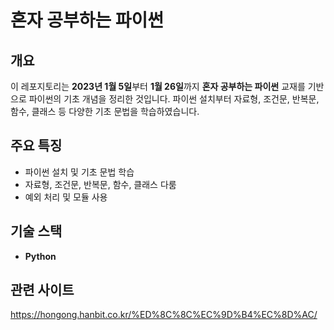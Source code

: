 # **혼자 공부하는 파이썬**  

## **개요**  
이 레포지토리는 **2023년 1월 5일**부터 **1월 26일**까지 **혼자 공부하는 파이썬** 교재를 기반으로 파이썬의 기초 개념을 정리한 것입니다. 파이썬 설치부터 자료형, 조건문, 반복문, 함수, 클래스 등 다양한 기초 문법을 학습하였습니다.

## **주요 특징**  
- 파이썬 설치 및 기초 문법 학습  
- 자료형, 조건문, 반복문, 함수, 클래스 다룸  
- 예외 처리 및 모듈 사용  

## **기술 스택**  
- **Python**

## **관련 사이트**
https://hongong.hanbit.co.kr/%ED%8C%8C%EC%9D%B4%EC%8D%AC/
